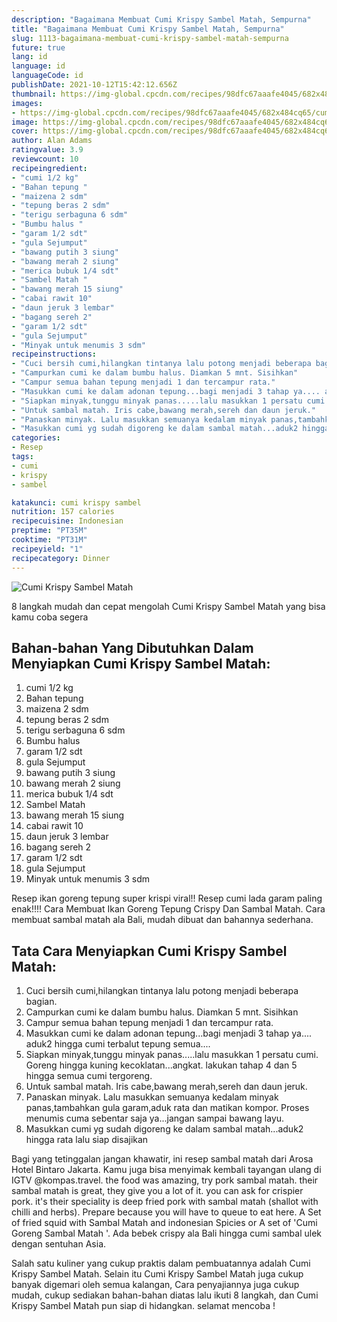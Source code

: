 ```yaml
---
description: "Bagaimana Membuat Cumi Krispy Sambel Matah, Sempurna"
title: "Bagaimana Membuat Cumi Krispy Sambel Matah, Sempurna"
slug: 1113-bagaimana-membuat-cumi-krispy-sambel-matah-sempurna
future: true
lang: id
language: id
languageCode: id
publishDate: 2021-10-12T15:42:12.656Z 
thumbnail: https://img-global.cpcdn.com/recipes/98dfc67aaafe4045/682x484cq65/cumi-krispy-sambel-matah-foto-resep-utama.png
images:
- https://img-global.cpcdn.com/recipes/98dfc67aaafe4045/682x484cq65/cumi-krispy-sambel-matah-foto-resep-utama.png
image: https://img-global.cpcdn.com/recipes/98dfc67aaafe4045/682x484cq65/cumi-krispy-sambel-matah-foto-resep-utama.png
cover: https://img-global.cpcdn.com/recipes/98dfc67aaafe4045/682x484cq65/cumi-krispy-sambel-matah-foto-resep-utama.png
author: Alan Adams
ratingvalue: 3.9
reviewcount: 10
recipeingredient:
- "cumi 1/2 kg"
- "Bahan tepung "
- "maizena 2 sdm"
- "tepung beras 2 sdm"
- "terigu serbaguna 6 sdm"
- "Bumbu halus "
- "garam 1/2 sdt"
- "gula Sejumput"
- "bawang putih 3 siung"
- "bawang merah 2 siung"
- "merica bubuk 1/4 sdt"
- "Sambel Matah "
- "bawang merah 15 siung"
- "cabai rawit 10"
- "daun jeruk 3 lembar"
- "bagang sereh 2"
- "garam 1/2 sdt"
- "gula Sejumput"
- "Minyak untuk menumis 3 sdm"
recipeinstructions:
- "Cuci bersih cumi,hilangkan tintanya lalu potong menjadi beberapa bagian."
- "Campurkan cumi ke dalam bumbu halus. Diamkan 5 mnt. Sisihkan"
- "Campur semua bahan tepung menjadi 1 dan tercampur rata."
- "Masukkan cumi ke dalam adonan tepung...bagi menjadi 3 tahap ya.... aduk2 hingga cumi terbalut tepung semua...."
- "Siapkan minyak,tunggu minyak panas.....lalu masukkan 1 persatu cumi. Goreng hingga kuning kecoklatan...angkat. lakukan tahap 4 dan 5 hingga semua cumi tergoreng."
- "Untuk sambal matah. Iris cabe,bawang merah,sereh dan daun jeruk."
- "Panaskan minyak. Lalu masukkan semuanya kedalam minyak panas,tambahkan gula garam,aduk rata dan matikan kompor. Proses menumis cuma sebentar saja ya...jangan sampai bawang layu."
- "Masukkan cumi yg sudah digoreng ke dalam sambal matah...aduk2 hingga rata lalu siap disajikan"
categories:
- Resep
tags:
- cumi
- krispy
- sambel

katakunci: cumi krispy sambel 
nutrition: 157 calories
recipecuisine: Indonesian
preptime: "PT35M"
cooktime: "PT31M"
recipeyield: "1"
recipecategory: Dinner
---
```



![Cumi Krispy Sambel Matah](https://img-global.cpcdn.com/recipes/98dfc67aaafe4045/682x484cq65/cumi-krispy-sambel-matah-foto-resep-utama.png)

8 langkah mudah dan cepat mengolah  Cumi Krispy Sambel Matah yang bisa kamu coba segera

<!--inarticleads1-->

## Bahan-bahan Yang Dibutuhkan Dalam Menyiapkan Cumi Krispy Sambel Matah:

1. cumi 1/2 kg
1. Bahan tepung 
1. maizena 2 sdm
1. tepung beras 2 sdm
1. terigu serbaguna 6 sdm
1. Bumbu halus 
1. garam 1/2 sdt
1. gula Sejumput
1. bawang putih 3 siung
1. bawang merah 2 siung
1. merica bubuk 1/4 sdt
1. Sambel Matah 
1. bawang merah 15 siung
1. cabai rawit 10
1. daun jeruk 3 lembar
1. bagang sereh 2
1. garam 1/2 sdt
1. gula Sejumput
1. Minyak untuk menumis 3 sdm

Resep ikan goreng tepung super krispi viral!! Resep cumi lada garam paling enak!!!! Cara Membuat Ikan Goreng Tepung Crispy Dan Sambal Matah. Cara membuat sambal matah ala Bali, mudah dibuat dan bahannya sederhana. 

<!--inarticleads2-->

## Tata Cara Menyiapkan Cumi Krispy Sambel Matah:

1. Cuci bersih cumi,hilangkan tintanya lalu potong menjadi beberapa bagian.
1. Campurkan cumi ke dalam bumbu halus. Diamkan 5 mnt. Sisihkan
1. Campur semua bahan tepung menjadi 1 dan tercampur rata.
1. Masukkan cumi ke dalam adonan tepung...bagi menjadi 3 tahap ya.... aduk2 hingga cumi terbalut tepung semua....
1. Siapkan minyak,tunggu minyak panas.....lalu masukkan 1 persatu cumi. Goreng hingga kuning kecoklatan...angkat. lakukan tahap 4 dan 5 hingga semua cumi tergoreng.
1. Untuk sambal matah. Iris cabe,bawang merah,sereh dan daun jeruk.
1. Panaskan minyak. Lalu masukkan semuanya kedalam minyak panas,tambahkan gula garam,aduk rata dan matikan kompor. Proses menumis cuma sebentar saja ya...jangan sampai bawang layu.
1. Masukkan cumi yg sudah digoreng ke dalam sambal matah...aduk2 hingga rata lalu siap disajikan


Bagi yang tetinggalan jangan khawatir, ini resep sambal matah dari Arosa Hotel Bintaro Jakarta. Kamu juga bisa menyimak kembali tayangan ulang di IGTV @kompas.travel. the food was amazing, try pork sambal matah. their sambal matah is great, they give you a lot of it. you can ask for crispier pork. it&#39;s their speciality is deep fried pork with sambal matah (shallot with chilli and herbs). Prepare because you will have to queue to eat here. A Set of fried squid with Sambal Matah and indonesian Spicies or A set of &#39;Cumi Goreng Sambal Matah &#39;. Ada bebek crispy ala Bali hingga cumi sambal ulek dengan sentuhan Asia. 

Salah satu kuliner yang cukup praktis dalam pembuatannya adalah  Cumi Krispy Sambel Matah. Selain itu  Cumi Krispy Sambel Matah  juga cukup banyak digemari oleh semua kalangan, Cara penyajiannya juga cukup mudah, cukup sediakan bahan-bahan diatas lalu ikuti 8 langkah, dan  Cumi Krispy Sambel Matah  pun siap di hidangkan. selamat mencoba !
